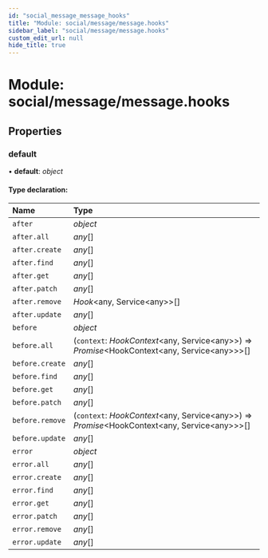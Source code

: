 ```yaml
---
id: "social_message_message_hooks"
title: "Module: social/message/message.hooks"
sidebar_label: "social/message/message.hooks"
custom_edit_url: null
hide_title: true
---
```


# Module: social/message/message.hooks

## Properties

### default

• **default**: *object*

#### Type declaration:

Name | Type |
:------ | :------ |
`after` | *object* |
`after.all` | *any*[] |
`after.create` | *any*[] |
`after.find` | *any*[] |
`after.get` | *any*[] |
`after.patch` | *any*[] |
`after.remove` | *Hook*<any, Service<any\>\>[] |
`after.update` | *any*[] |
`before` | *object* |
`before.all` | (`context`: *HookContext*<any, Service<any\>\>) => *Promise*<HookContext<any, Service<any\>\>\>[] |
`before.create` | *any*[] |
`before.find` | *any*[] |
`before.get` | *any*[] |
`before.patch` | *any*[] |
`before.remove` | (`context`: *HookContext*<any, Service<any\>\>) => *Promise*<HookContext<any, Service<any\>\>\>[] |
`before.update` | *any*[] |
`error` | *object* |
`error.all` | *any*[] |
`error.create` | *any*[] |
`error.find` | *any*[] |
`error.get` | *any*[] |
`error.patch` | *any*[] |
`error.remove` | *any*[] |
`error.update` | *any*[] |
